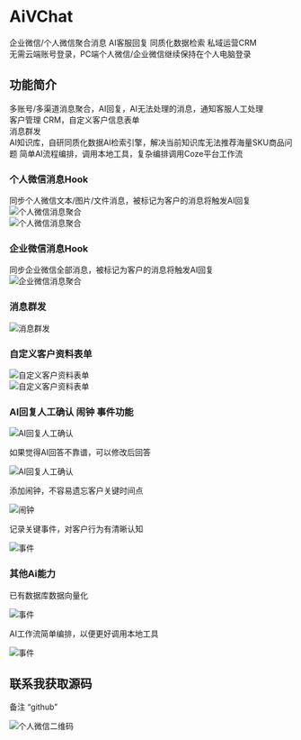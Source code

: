 # AiVChat
企业微信/个人微信聚合消息 AI客服回复 同质化数据检索 私域运营CRM  
无需云端账号登录，PC端个人微信/企业微信继续保持在个人电脑登录

## 功能简介

多账号/多渠道消息聚合，AI回复，AI无法处理的消息，通知客服人工处理  
客户管理  CRM，自定义客户信息表单  
消息群发  
AI知识库，自研同质化数据AI检索引擎，解决当前知识库无法推荐海量SKU商品问题
简单AI流程编排，调用本地工具，复杂编排调用Coze平台工作流

### 个人微信消息Hook
同步个人微信文本/图片/文件消息，被标记为客户的消息将触发AI回复  
![个人微信消息聚合](./image/1.png)  
![个人微信消息聚合](./image/2.png)

### 企业微信消息Hook
同步企业微信全部消息，被标记为客户的消息将触发AI回复  
![企业微信消息聚合](./image/3.png)

### 消息群发
![消息群发](./image/4.png)  

### 自定义客户资料表单
![自定义客户资料表单](./image/23.png)  
![自定义客户资料表单](./image/5.png)  

### AI回复人工确认 闹钟 事件功能
![AI回复人工确认](./image/6.png)  
  
如果觉得AI回答不靠谱，可以修改后回答  
  
![AI回复人工确认](./image/11.png)  
  
添加闹钟，不容易遗忘客户关键时间点  
  
![闹钟](./image/12.png)  
  
记录关键事件，对客户行为有清晰认知  
  
![事件](./image/13.png)  

### 其他Ai能力
  
已有数据库数据向量化  
  
![事件](./image/21.png)  
  
AI工作流简单编排，以便更好调用本地工具  
  
![事件](./image/22.png)  

## 联系我获取源码

备注 “github”  

![个人微信二维码](./image/33.png)  